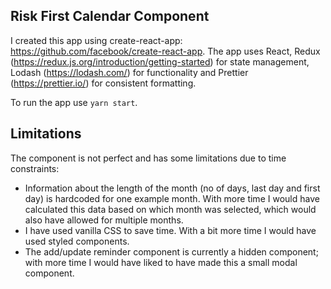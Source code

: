 ## Risk First Calendar Component

I created this app using create-react-app: https://github.com/facebook/create-react-app. The app uses React, Redux (https://redux.js.org/introduction/getting-started) for state management, Lodash (https://lodash.com/) for functionality and Prettier (https://prettier.io/) for consistent formatting.

To run the app use `yarn start`.


## Limitations

The component is not perfect and has some limitations due to time constraints:

- Information about the length of the month (no of days, last day and first day) is hardcoded for one example month. With more time I would have calculated this data based on which month was selected, which would also have allowed for multiple months.
- I have used vanilla CSS to save time. With a bit more time I would have used styled components.
- The add/update reminder component is currently a hidden component; with more time I would have liked to have made this a small modal component.

